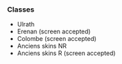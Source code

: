 ### Classes

- Ulrath
- Erenan (screen accepted)
- Colombe (screen accepted)
- Anciens skins NR
- Anciens skins R (screen accepted)